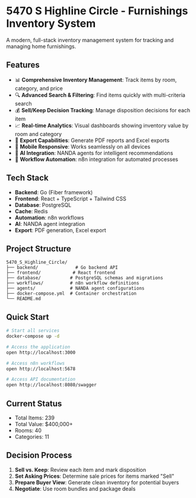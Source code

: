 # 5470 S Highline Circle - Furnishings Inventory System

A modern, full-stack inventory management system for tracking and managing home furnishings.

## Features

- 📊 **Comprehensive Inventory Management**: Track items by room, category, and price
- 🔍 **Advanced Search & Filtering**: Find items quickly with multi-criteria search
- 💰 **Sell/Keep Decision Tracking**: Manage disposition decisions for each item
- 📈 **Real-time Analytics**: Visual dashboards showing inventory value by room and category
- 📄 **Export Capabilities**: Generate PDF reports and Excel exports
- 📱 **Mobile Responsive**: Works seamlessly on all devices
- 🤖 **AI Integration**: NANDA agents for intelligent recommendations
- 🔄 **Workflow Automation**: n8n integration for automated processes

## Tech Stack

- **Backend**: Go (Fiber framework)
- **Frontend**: React + TypeScript + Tailwind CSS
- **Database**: PostgreSQL
- **Cache**: Redis
- **Automation**: n8n workflows
- **AI**: NANDA agent integration
- **Export**: PDF generation, Excel export

## Project Structure

```
5470_S_Highline_Circle/
├── backend/              # Go backend API
├── frontend/            # React frontend
├── database/           # PostgreSQL schemas and migrations
├── workflows/          # n8n workflow definitions
├── agents/             # NANDA agent configurations
├── docker-compose.yml  # Container orchestration
└── README.md
```

## Quick Start

```bash
# Start all services
docker-compose up -d

# Access the application
open http://localhost:3000

# Access n8n workflows
open http://localhost:5678

# Access API documentation
open http://localhost:8080/swagger
```

## Current Status

- Total Items: 239
- Total Value: $400,000+
- Rooms: 40
- Categories: 11

## Decision Process

1. **Sell vs. Keep**: Review each item and mark disposition
2. **Set Asking Prices**: Determine sale prices for items marked "Sell"
3. **Prepare Buyer View**: Generate clean inventory for potential buyers
4. **Negotiate**: Use room bundles and package deals
